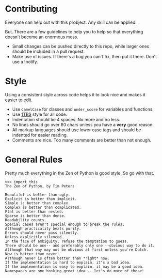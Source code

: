 # Contributing

Everyone can help out with this probject. Any skill can be applied.

But. There are a few guidelines to help you to help so that everything
doesn't become an enormous mess.

- Small changes can be pushed directly to this repo, while larger ones
  should be included in a pull request.
- Make use of issues. If there's a bug you can't fix, then put it there.
  Don't use a !notify.

# Style

Using a consistent style across code helps it to look nice and makes it
easier to edit.

- Use `CamelCase` for classes and `under_score` for variables and functions.
- Use [1TBS](https://en.wikipedia.org/wiki/Indent_style#Variant:_1TBS) style
  for all code.
- Indentation should be 4 spaces. No more and no less.
- No lines should go over 80 chars unless you have a **very** good reason.
- All markup languages should use lower case tags and should be indented for
  easier reading.
- Comments are nice. Too many comments are better than not enough.

# General Rules

Pretty much everything in the Zen of Python is good style. So go with that.

```python3
>>> import this
The Zen of Python, by Tim Peters

Beautiful is better than ugly.
Explicit is better than implicit.
Simple is better than complex.
Complex is better than complicated.
Flat is better than nested.
Sparse is better than dense.
Readability counts.
Special cases aren't special enough to break the rules.
Although practicality beats purity.
Errors should never pass silently.
Unless explicitly silenced.
In the face of ambiguity, refuse the temptation to guess.
There should be one-- and preferably only one --obvious way to do it.
Although that way may not be obvious at first unless you're Dutch.
Now is better than never.
Although never is often better than *right* now.
If the implementation is hard to explain, it's a bad idea.
If the implementation is easy to explain, it may be a good idea.
Namespaces are one honking great idea -- let's do more of those!
```
